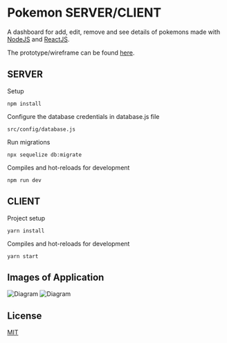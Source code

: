 # Pokemon SERVER/CLIENT

A dashboard for add, edit, remove and see details of pokemons made with [NodeJS](https://nodejs.org/en/) and [ReactJS](https://pt-br.reactjs.org/). 

The prototype/wireframe can be found [here](https://www.figma.com/file/8kQRDz3xeK1MyFaxTRlylC/RedFox?node-id=0%3A1).

## SERVER
Setup
```
npm install
```
Configure the database credentials in database.js file
```
src/config/database.js
````
Run migrations
```
npx sequelize db:migrate 
````
 Compiles and hot-reloads for development
```
npm run dev
```

## CLIENT
Project setup
```
yarn install
```
Compiles and hot-reloads for development
```
yarn start
```

## Images of Application
![Diagram](https://github.com/luiz-ortega/teste-desenvolvimento-web/blob/luiz-ortega/screen_dashboard.png)
![Diagram](https://github.com/luiz-ortega/teste-desenvolvimento-web/blob/luiz-ortega/screen_form.png)

## License
[MIT](https://choosealicense.com/licenses/mit/)

